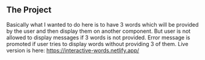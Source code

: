 ## The Project

Basically what I wanted to do here is to have 3 words which will be provided by the user and then display them on another component. But user is not allowed to display messages if 3 words is not provided. Error message is promoted if user tries to display words without providing 3 of them. Live version is here: https://interactive-words.netlify.app/  
